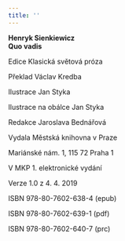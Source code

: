 ```yaml
---
title: ''
---
```


**Henryk Sienkiewicz  
Quo vadis**

  

Edice Klasická světová próza

Překlad Václav Kredba

Ilustrace Jan Styka

Ilustrace na obálce Jan Styka

Redakce Jaroslava Bednářová

  

Vydala Městská knihovna v Praze

Mariánské nám. 1, 115 72 Praha 1

  

V MKP 1. elektronické vydání

Verze 1.0 z 4. 4. 2019

  

ISBN 978-80-7602-638-4 (epub)

ISBN 978-80-7602-639-1 (pdf)

ISBN 978-80-7602-640-7 (prc)
